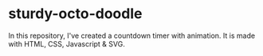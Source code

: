 # sturdy-octo-doodle
In this repository, I've created a countdown timer with animation. It is made with HTML, CSS, Javascript &amp; SVG.
